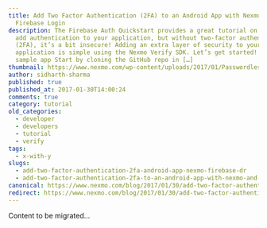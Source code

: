```yaml
---
title: Add Two Factor Authentication (2FA) to an Android App with Nexmo and
  Firebase Login
description: The Firebase Auth Quickstart provides a great tutorial on how to
  add authentication to your application, but without two-factor authentication
  (2FA), it’s a bit insecure! Adding an extra layer of security to your
  application is simple using the Nexmo Verify SDK. Let’s get started! Grab the
  sample app Start by cloning the GitHub repo in […]
thumbnail: https://www.nexmo.com/wp-content/uploads/2017/01/Passwordless-Authentication_1200x628.jpg
author: sidharth-sharma
published: true
published_at: 2017-01-30T14:00:24
comments: true
category: tutorial
old_categories:
  - developer
  - developers
  - tutorial
  - verify
tags:
  - x-with-y
slugs:
  - add-two-factor-authentication-2fa-android-app-nexmo-firebase-dr
  - add-two-factor-authentication-2fa-to-an-android-app-with-nexmo-and-firebase-login
canonical: https://www.nexmo.com/blog/2017/01/30/add-two-factor-authentication-2fa-android-app-nexmo-firebase-dr
redirect: https://www.nexmo.com/blog/2017/01/30/add-two-factor-authentication-2fa-android-app-nexmo-firebase-dr
---
```

Content to be migrated...